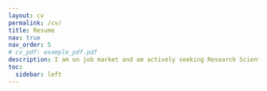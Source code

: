 ```yaml
---
layout: cv
permalink: /cv/
title: Resume
nav: true
nav_order: 5
# cv_pdf: example_pdf.pdf
description: I am on job market and am actively seeking Research Scientist/Research Internship positions. If you are interested in my profile, please feel free to contact me via email at thanhtul[at]uci[dot]edu.
toc:
  sidebar: left
---
```

